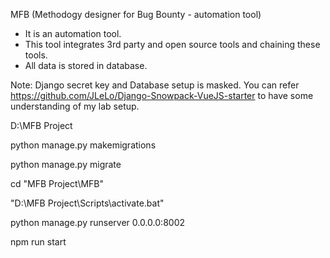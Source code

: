 MFB (Methodogy designer for Bug Bounty - automation tool)
- It is an automation tool.
- This tool integrates 3rd party and open source tools and chaining these tools.
- All data is stored in database.

Note: Django secret key and Database setup is masked.
You can refer https://github.com/JLeLo/Django-Snowpack-VueJS-starter to have some understanding of my lab setup.

D:\MFB Project

python manage.py makemigrations

python manage.py migrate

cd "MFB Project\MFB"

"D:\MFB Project\Scripts\activate.bat"

python manage.py runserver 0.0.0.0:8002

npm run start
